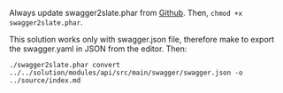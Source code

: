 Always update swagger2slate.phar from [Github](https://github.com/E96/swagger2slate).
Then, `chmod +x swagger2slate.phar`.

This solution works only with swagger.json file, therefore make to export the swagger.yaml in JSON from the editor. Then:
    
    ./swagger2slate.phar convert ../../solution/modules/api/src/main/swagger/swagger.json -o ../source/index.md
